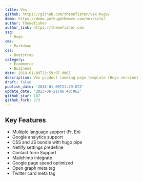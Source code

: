 ```yaml
---
title: Vex
github: https://github.com/themefisher/vex-hugo/
demo: https://demo.gethugothemes.com/vex/site/
author: Themefisher
author_link: https://themefisher.com
ssg:
  - Hugo
cms:
  - Markdown
css:
  - Bootstrap
category:
  - Ecommerce
  - Business
date: 2018-01-09T21:59:07.000Z
description: Vex product landing page template (Hugo version)
draft: false
publish_date: '2018-01-09T21:59:07Z'
update_date: '2023-06-21T06:48:06Z'
github_star: 187
github_fork: 273
---
```


## Key Features

- Multiple language support (Fr, En)
- Google analytics support
- CSS and JS bundle with hugo pipe
- Netlify settings predefine
- Contact form Support
- Mailchimp integrate
- Google page speed optimized
- Open graph meta tag
- Twitter card meta tag
